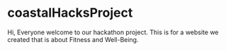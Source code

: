 # coastalHacksProject

Hi, Everyone welcome to our hackathon project. This is for a website we created that is about Fitness and Well-Being.
